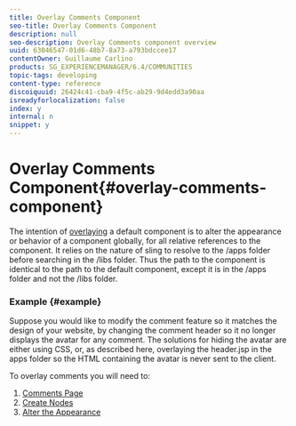 ```yaml
---
title: Overlay Comments Component
seo-title: Overlay Comments Component
description: null
seo-description: Overlay Comments component overview
uuid: 63046547-01d6-48b7-8a73-a793bdccee17
contentOwner: Guillaume Carlino
products: SG_EXPERIENCEMANAGER/6.4/COMMUNITIES
topic-tags: developing
content-type: reference
discoiquuid: 26424c41-cba9-4f5c-ab29-9d4edd3a90aa
isreadyforlocalization: false
index: y
internal: n
snippet: y
---
```


# Overlay Comments Component{#overlay-comments-component}

The intention of [overlaying](../../communities/using/client-customize.md#overlays) a default component is to alter the appearance or behavior of a component globally, for all relative references to the component. It relies on the nature of sling to resolve to the /apps folder before searching in the /libs folder. Thus the path to the component is identical to the path to the default component, except it is in the /apps folder and not the /libs folder.

### Example {#example}

Suppose you would like to modify the comment feature so it matches the design of your website, by changing the comment header so it no longer displays the avatar for any comment. The solutions for hiding the avatar are either using CSS, or, as described here, overlaying the header.jsp in the apps folder so the HTML containing the avatar is never sent to the client.

To overlay comments you will need to:

1. [Comments Page](../../communities/using/overlay-create-comments-page.md)
1. [Create Nodes](../../communities/using/overlay-create-nodes.md)
1. [Alter the Appearance](../../communities/using/overlay-alter-appearance.md)

